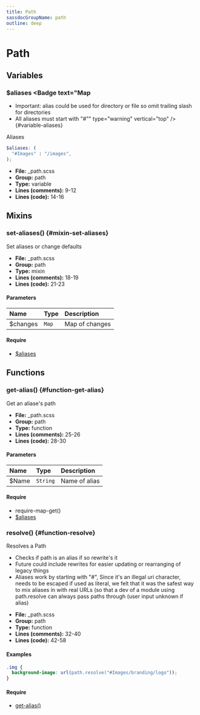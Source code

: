 ```yaml
---
title: Path
sassdocGroupName: path
outline: deep
---
```



# Path





## Variables




###  $aliases <Badge text="variable" type="tip" vertical="top" /><Badge text="Map
- Important: alias could be used for directory or file so omit trailing slash for directories
- All aliases must start with "#"" type="warning" vertical="top" />  {#variable-aliases} 

  

Aliases 
    
    

``` scss
$aliases: (
  "#Images" : "/images",
);
```
  


<SassdocDetails summaryText="Meta Information">

- **File:** _path.scss
- **Group:** path
- **Type:** variable
- **Lines (comments):** 9-12
- **Lines (code):** 14-16

</SassdocDetails>
    
    
  

## Mixins




###  set-aliases() <Badge text="mixin" type="tip" vertical="top" />  {#mixin-set-aliases} 

  

Set aliases or change defaults
    
    


<SassdocDetails summaryText="Meta Information">

- **File:** _path.scss
- **Group:** path
- **Type:** mixin
- **Lines (comments):** 18-19
- **Lines (code):** 21-23

</SassdocDetails>
    
    

#### Parameters


|Name|Type|Description|
|:--|:--|:--|
|$changes|`Map`|Map of changes|

    

#### Require

- [$aliases](/scss/core/path/#variable-aliases)
  
  

## Functions




###  get-alias() <Badge text="function" type="tip" vertical="top" />  {#function-get-alias} 

  

Get an aliase's path
    
    


<SassdocDetails summaryText="Meta Information">

- **File:** _path.scss
- **Group:** path
- **Type:** function
- **Lines (comments):** 25-26
- **Lines (code):** 28-30

</SassdocDetails>
    
    

#### Parameters


|Name|Type|Description|
|:--|:--|:--|
|$Name|`String`|Name of alias|

    

#### Require

- require-map-get()
- [$aliases](/scss/core/path/#variable-aliases)
  


###  resolve() <Badge text="function" type="tip" vertical="top" />  {#function-resolve} 

  

Resolves a Path 
- Checks if path is an alias if so rewrite's it
- Future could include rewrites for easier updating or rearranging of legacy things
- Aliases work by starting with "#", Since it's an illegal uri character, needs to be escaped if used as literal, we felt that it was the safest way to mix aliases in with real URLs (so that a dev of a module using path.resolve can always pass paths through (user input unknown if alias)
    
    


<SassdocDetails summaryText="Meta Information">

- **File:** _path.scss
- **Group:** path
- **Type:** function
- **Lines (comments):** 32-40
- **Lines (code):** 42-58

</SassdocDetails>
    
    

#### Examples

      


``` scss
.img {
  background-image: url(path.resolve("#Images/branding/logo"));
}
```
  



      

#### Require

- [get-alias()](/scss/core/path/#function-get-alias)
  
  


<script>

  import SassdocPreview from "@ulu/vitepress-sassdoc/lib/assets/components/SassdocPreview.vue";
  import SassdocDetails from "@ulu/vitepress-sassdoc/lib/assets/components/SassdocDetails.vue";
  const sassdocGroup = [{"groupName":"path","id":"variable-aliases","uid":"path-variable-aliases","title":"$aliases","groupPath":"/scss/core/path/","path":"/scss/core/path/#variable-aliases"},{"groupName":"path","id":"mixin-set-aliases","uid":"path-mixin-set-aliases","title":"set-aliases()","groupPath":"/scss/core/path/","path":"/scss/core/path/#mixin-set-aliases"},{"groupName":"path","id":"function-get-alias","uid":"path-function-get-alias","title":"get-alias()","groupPath":"/scss/core/path/","path":"/scss/core/path/#function-get-alias"},{"groupName":"path","id":"function-resolve","uid":"path-function-resolve","title":"resolve()","groupPath":"/scss/core/path/","path":"/scss/core/path/#function-resolve","previewsByIndex":{}}];
  export default {
    components: {
      SassdocPreview,
      SassdocDetails
    },
    provide: {
      getSassdocItem(uid) {
        return sassdocGroup.find(item => item.uid === uid);
      },
      getSassdocGroup() {
        return sassdocGroup;
      },
      sassdocPreviewOptions: JSON.parse(
        decodeURIComponent(
          `%7B%22previewStyles%22%3A%22%5Cn%20%20%20%20height%3A%2020em%3B%5Cn%20%20%20%20width%3A%20100%25%3B%5Cn%20%20%20%20border%3A%20none%3B%5Cn%20%20%20%20background-color%3A%20%23f9f9f9%3B%5Cn%20%20%20%20border-radius%3A%206px%3B%5Cn%20%20%20%20padding%3A%2012px%3B%5Cn%20%20%20%20margin%3A%201.5em%200%3B%5Cn%20%20%22%2C%22previewHead%22%3A%22%5Cn%20%20%20%20%3Ctitle%3EULU%20Example%3C%2Ftitle%3E%20%5Cn%20%20%20%20%3Cmeta%20charset%3D%5C%22utf-8%5C%22%3E%20%5Cn%20%20%20%20%3Cmeta%20name%3D%5C%22viewport%5C%22%20content%3D%5C%22width%3Ddevice-width%2C%20initial-scale%3D1%5C%22%3E%20%5Cn%20%20%20%20%3Clink%20rel%3D%5C%22stylesheet%5C%22%20href%3D%5C%22%2Ffrontend%2Fulu-frontend.min.css%5C%22%3E%5Cn%20%20%22%2C%22previewScripts%22%3A%22%5Cn%20%20%20%20%3Cscript%20src%3D%5C%22%2Ffrontend%2Fulu-frontend.min.js%5C%22%3E%3C%2Fscript%3E%5Cn%20%20%22%7D`
        )
      )
    }
  }

</script>  
  
  